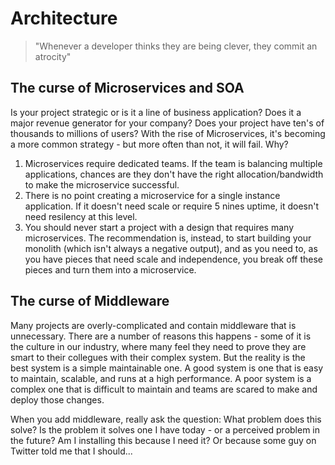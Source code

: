 # Architecture

> "Whenever a developer thinks they are being clever, they commit an atrocity"

## The curse of Microservices and SOA
Is your project strategic or is it a line of business application? Does it a major revenue generator for your company? Does your project have ten's of thousands to millions of users? With the rise of Microservices, it's becoming a more common strategy - but more often than not, it will fail. Why?
1. Microservices require dedicated teams. If the team is balancing multiple applications, chances are they don't have the right allocation/bandwidth to make the microservice successful.
2. There is no point creating a microservice for a single instance application. If it doesn't need scale or require 5 nines uptime, it doesn't need resilency at this level. 
3. You should never start a project with a design that requires many microservices. The recommendation is, instead, to start building your monolith (which isn't always a negative output), and as you need to, as you have pieces that need scale and independence, you break off these pieces and turn them into a microservice.

## The curse of Middleware
Many projects are overly-complicated and contain middleware that is unnecessary. There are a number of reasons this happens - some of it is the culture in our industry, where many feel they need to prove they are smart to their collegues with their complex system. But the reality is the best system is a simple maintainable one. A good system is one that is easy to maintain, scalable, and runs at a high performance. A poor system is a complex one that is difficult to maintain and teams are scared to make and deploy those changes.

When you add middleware, really ask the question: What problem does this solve? Is the problem it solves one I have today - or a perceived problem in the future? Am I installing this because I need it? Or because some guy on Twitter told me that I should...

